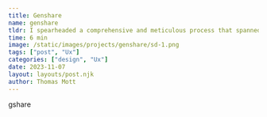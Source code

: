 ```yaml
---
title: Genshare
name: genshare
tldr: I spearheaded a comprehensive and meticulous process that spanned over two years.
time: 6 min
image: /static/images/projects/genshare/sd-1.png
tags: ["post", "Ux"]
categories: ["design", "Ux"]
date: 2023-11-07
layout: layouts/post.njk
author: Thomas Mott
---
```


gshare
